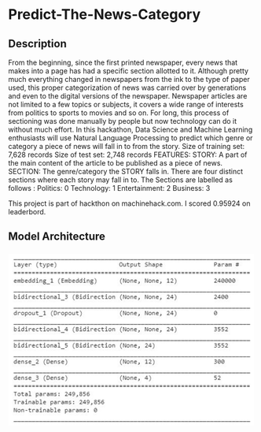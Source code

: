 # Predict-The-News-Category

## Description 
  From the beginning, since the first printed newspaper, every news that makes into a page has had a specific section allotted to it. Although pretty much everything changed in newspapers from the ink to the type of paper used, this proper categorization of news was carried over by generations and even to the digital versions of the newspaper. Newspaper articles are not limited to a few topics or subjects, it covers a wide range of interests from politics to sports to movies and so on. For long, this process of sectioning was done manually by people but now technology can do it without much effort. In this hackathon, Data Science and Machine Learning enthusiasts will use Natural Language Processing to predict which genre or category a piece of news will fall in to from the story. Size of training set: 7,628 records Size of test set: 2,748 records FEATURES: STORY:  A part of the main content of the article to be published as a piece of news. SECTION: The genre/category the STORY falls in. There are four distinct sections where each story may fall in to. The Sections are labelled as follows : Politics: 0 Technology: 1 Entertainment: 2 Business: 3

  This project is part of hackthon on machinehack.com. I scored 0.95924 on leaderbord.
  
## Model Architecture
<h3>
  <img src="https://github.com/Mann1904/Predict-The-News-Category/blob/main/architecture.JPG" width="500">
</h3>  

